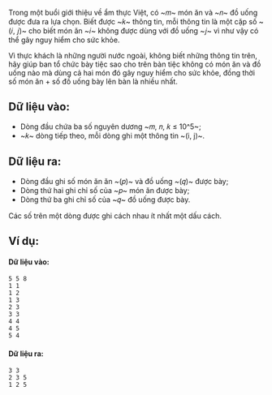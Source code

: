 <!--**<center>NGUỒN: Bài tập thầy Lê Minh Hoàng ôn Hải Phòng T10/2016</center>**-->

Trong một buổi giới thiệu về ẩm thực Việt, có ~𝑚~ món ăn và ~𝑛~ đồ uống được đưa ra lựa chọn. Biết được ~𝑘~ thông tin, mỗi thông tin là một cặp số ~(𝑖, 𝑗)~ cho biết món ăn ~𝑖~ không được dùng với đồ uống ~𝑗~ vì như vậy có thể gây nguy hiểm cho sức khỏe.

Vì thực khách là những người nước ngoài, không biết những thông tin trên, hãy giúp ban tổ chức bày tiệc sao cho trên bàn tiệc không có món ăn và đồ uống nào mà dùng cả hai món đó gây nguy hiểm cho sức khỏe, đồng thời số món ăn + số đồ uống bày lên bàn là nhiều nhất.

## Dữ liệu vào:
- Dòng đầu chứa ba số nguyên dương ~𝑚, 𝑛, 𝑘 ≤ 10^5~;
- ~𝑘~ dòng tiếp theo, mỗi dòng ghi một thông tin ~(i, j)~.

## Dữ liệu ra:
- Dòng đầu ghi số món ăn ăn ~(𝑝)~ và đồ uống ~(𝑞)~ được bày;
- Dòng thứ hai ghi chỉ số của ~𝑝~ món ăn được bày;
- Dòng thứ ba ghi chỉ số của ~𝑞~ đồ uống được bày.

Các số trên một dòng được ghi cách nhau ít nhất một dấu cách.

## Ví dụ:
#### Dữ liệu vào:
```
5 5 8
1 1
1 2
1 3
2 3
3 3
4 4
4 5
5 4
```

#### Dữ liệu ra:
```
3 3
2 3 5
1 2 5
```
